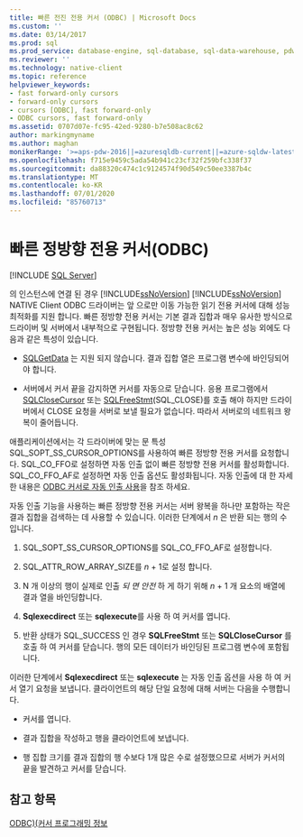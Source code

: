 ```yaml
---
title: 빠른 전진 전용 커서 (ODBC) | Microsoft Docs
ms.custom: ''
ms.date: 03/14/2017
ms.prod: sql
ms.prod_service: database-engine, sql-database, sql-data-warehouse, pdw
ms.reviewer: ''
ms.technology: native-client
ms.topic: reference
helpviewer_keywords:
- fast forward-only cursors
- forward-only cursors
- cursors [ODBC], fast forward-only
- ODBC cursors, fast forward-only
ms.assetid: 0707d07e-fc95-42ed-9280-b7e508ac8c62
author: markingmyname
ms.author: maghan
monikerRange: '>=aps-pdw-2016||=azuresqldb-current||=azure-sqldw-latest||>=sql-server-2016||=sqlallproducts-allversions||>=sql-server-linux-2017||=azuresqldb-mi-current'
ms.openlocfilehash: f715e9459c5ada54b941c23cf32f259bfc338f37
ms.sourcegitcommit: da88320c474c1c9124574f90d549c50ee3387b4c
ms.translationtype: MT
ms.contentlocale: ko-KR
ms.lasthandoff: 07/01/2020
ms.locfileid: "85760713"
---
```

# <a name="fast-forward-only-cursors-odbc"></a>빠른 정방향 전용 커서(ODBC)
[!INCLUDE [SQL Server](../../../includes/applies-to-version/sql-asdb-asdbmi-asdw-pdw.md)]

  의 인스턴스에 연결 된 경우 [!INCLUDE[ssNoVersion](../../../includes/ssnoversion-md.md)] [!INCLUDE[ssNoVersion](../../../includes/ssnoversion-md.md)] NATIVE Client ODBC 드라이버는 앞 으로만 이동 가능한 읽기 전용 커서에 대해 성능 최적화를 지원 합니다. 빠른 정방향 전용 커서는 기본 결과 집합과 매우 유사한 방식으로 드라이버 및 서버에서 내부적으로 구현됩니다. 정방향 전용 커서는 높은 성능 외에도 다음과 같은 특성이 있습니다.  
  
-   [SQLGetData](../../../relational-databases/native-client-odbc-api/sqlgetdata.md) 는 지원 되지 않습니다. 결과 집합 열은 프로그램 변수에 바인딩되어야 합니다.  
  
-   서버에서 커서 끝을 감지하면 커서를 자동으로 닫습니다. 응용 프로그램에서 [SQLCloseCursor](../../../relational-databases/native-client-odbc-api/sqlclosecursor.md) 또는 [SQLFreeStmt](../../../relational-databases/native-client-odbc-api/sqlfreestmt.md)(SQL_CLOSE)를 호출 해야 하지만 드라이버에서 CLOSE 요청을 서버로 보낼 필요가 없습니다. 따라서 서버로의 네트워크 왕복이 줄어듭니다.  
  
 애플리케이션에서는 각 드라이버에 맞는 문 특성 SQL_SOPT_SS_CURSOR_OPTIONS를 사용하여 빠른 정방향 전용 커서를 요청합니다. SQL_CO_FFO로 설정하면 자동 인출 없이 빠른 정방향 전용 커서를 활성화합니다. SQL_CO_FFO_AF로 설정하면 자동 인출 옵션도 활성화됩니다. 자동 인출에 대 한 자세한 내용은 [ODBC 커서로 자동 인출 사용](../../../relational-databases/native-client-odbc-cursors/programming/using-autofetch-with-odbc-cursors.md)을 참조 하세요.  
  
 자동 인출 기능을 사용하는 빠른 정방향 전용 커서는 서버 왕복을 하나만 포함하는 작은 결과 집합을 검색하는 데 사용할 수 있습니다. 이러한 단계에서 *n* 은 반환 되는 행의 수입니다.  
  
1.  SQL_SOPT_SS_CURSOR_OPTIONS를 SQL_CO_FFO_AF로 설정합니다.  
  
2.  SQL_ATTR_ROW_ARRAY_SIZE를 *n* + 1로 설정 합니다.  
  
3.  N 개 이상의 행이 실제로 인출 *되 면 안전* 하 게 하기 위해 *n* + 1 개 요소의 배열에 결과 열을 바인딩합니다.  
  
4.  **Sqlexecdirect** 또는 **sqlexecute**를 사용 하 여 커서를 엽니다.  
  
5.  반환 상태가 SQL_SUCCESS 인 경우 **SQLFreeStmt** 또는 **SQLCloseCursor** 를 호출 하 여 커서를 닫습니다. 행의 모든 데이터가 바인딩된 프로그램 변수에 포함됩니다.  
  
 이러한 단계에서 **Sqlexecdirect** 또는 **sqlexecute** 는 자동 인출 옵션을 사용 하 여 커서 열기 요청을 보냅니다. 클라이언트의 해당 단일 요청에 대해 서버는 다음을 수행합니다.  
  
-   커서를 엽니다.  
  
-   결과 집합을 작성하고 행을 클라이언트에 보냅니다.  
  
-   행 집합 크기를 결과 집합의 행 수보다 1개 많은 수로 설정했으므로 서버가 커서의 끝을 발견하고 커서를 닫습니다.  
  
## <a name="see-also"></a>참고 항목  
 [ODBC&#41;&#40;커서 프로그래밍 정보](../../../relational-databases/native-client-odbc-cursors/programming/cursor-programming-details-odbc.md)  
  
  
